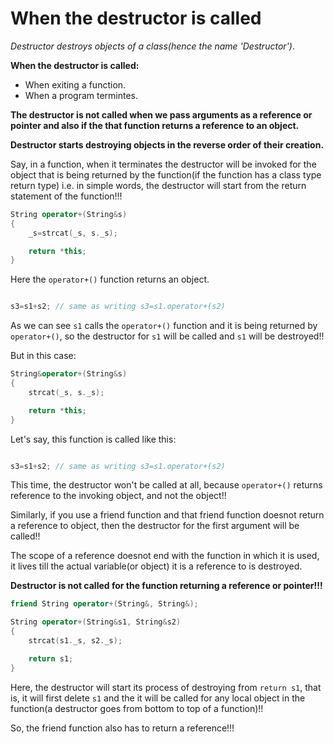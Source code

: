 # When the destructor is called

_Destructor destroys objects of a class(hence the name 'Destructor')_.


**When the destructor is called:**

- When exiting a function.
- When a program termintes.


**The destructor is not called when we pass arguments as a reference or pointer and also if the that function returns a reference to an object.**

**Destructor starts destroying objects in the reverse order of their creation.**

Say, in a function, when it terminates the destructor will be invoked for the object that is being returned by the function(if the function has a class type return type) i.e. in simple words, the destructor will start from the return statement of the function!!!

```c++
String operator+(String&s)
{
	_s=strcat(_s, s._s);

	return *this;
}
```

Here the `operator+()` function returns an object.

```c++

s3=s1+s2; // same as writing s3=s1.operator+(s2)
```

As we can see `s1` calls the `operator+()` function and it is being returned by `operator+()`, so the destructor for `s1` will be called and `s1` will be destroyed!!


But in this case:

```c++
String&operator+(String&s)
{
	strcat(_s, s._s);

	return *this;
}
```

Let's say, this function is called like this:

```c++

s3=s1+s2; // same as writing s3=s1.operator+(s2)
```

This time, the destructor won't be called at all, because `operator+()` returns reference to the invoking object, and not the object!!

Similarly, if you use a friend function and that friend function doesnot return a reference to object, then the destructor for the first argument will be called!!

The scope of a reference doesnot end with the function in which it is used, it lives till the actual variable(or object) it is a reference to is destroyed.

**Destructor is not called for the function returning a reference or pointer!!!**


```c++
friend String operator+(String&, String&);
```

```c++
String operator+(String&s1, String&s2)
{
	strcat(s1._s, s2._s);

	return s1;
}
```
Here, the destructor will start its process of destroying from `return s1`, that is, it will first delete `s1` and the it will be called for any local object in the function(a destructor goes from bottom to top of a function)!!

So, the friend function also has to return a reference!!!
